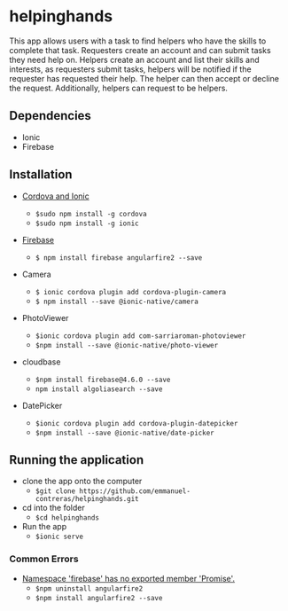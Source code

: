 # helpinghands

This app allows users with a task to find helpers who have the skills to complete that task. Requesters create an account and can submit tasks they need help on. Helpers create an account and list their skills and interests, as requesters submit tasks, helpers will be notified if the requester has requested their help. The helper can then accept or decline the request. Additionally, helpers can request to be helpers. 

## Dependencies 
* Ionic 
* Firebase

## Installation 
* [Cordova and Ionic](http://ionicframework.com/docs/v1/guide/installation.html)
    * ```$sudo npm install -g cordova```
    * ```$sudo npm install -g ionic```
    
* [Firebase](https://firebase.google.com/)
    * ```$ npm install firebase angularfire2 --save ```
* Camera   
    * ```$ ionic cordova plugin add cordova-plugin-camera```
    * ```$ npm install --save @ionic-native/camera```
* PhotoViewer
    * ```$ionic cordova plugin add com-sarriaroman-photoviewer```
    * ```$npm install --save @ionic-native/photo-viewer```
* cloudbase
    * ```$npm install firebase@4.6.0 --save```
    * ```npm install algoliasearch --save```
* DatePicker
    * ```$ionic cordova plugin add cordova-plugin-datepicker```
    * ```$npm install --save @ionic-native/date-picker```

## Running the application
* clone the app onto the computer
    * ```$git clone https://github.com/emmanuel-contreras/helpinghands.git```
* cd into the folder
    * ```$cd helpinghands```
* Run the app
    * ```$ionic serve```
### Common Errors
*  [Namespace 'firebase' has no exported member 'Promise'.](https://stackoverflow.com/questions/46557694/update-issues-in-angularfire-5-0)
    * ```$npm uninstall angularfire2```
    * ```$npm install angularfire2 --save```
